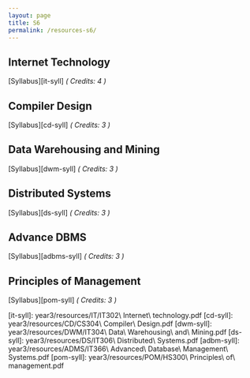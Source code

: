 ```yaml
---
layout: page
title: S6
permalink: /resources-s6/
---
```


## **Internet Technology**
[Syllabus][it-syll] *( Credits: 4 )*  <br/>

## **Compiler Design**
[Syllabus][cd-syll] *( Credits: 3 )*  <br/>

## **Data Warehousing and Mining**
[Syllabus][dwm-syll] *( Credits: 3 )*  <br/>

## **Distributed Systems**
[Syllabus][ds-syll] *( Credits: 3 )*  <br/>

## **Advance DBMS**
[Syllabus][adbms-syll] *( Credits: 3 )*  <br/>

## **Principles of Management**
[Syllabus][pom-syll] *( Credits: 3 )*  <br/>





[it-syll]: year3/resources/IT/IT302\ Internet\ technology.pdf
[cd-syll]: year3/resources/CD/CS304\ Compiler\ Design.pdf
[dwm-syll]: year3/resources/DWM/IT304\ Data\ Warehousing\ and\ Mining.pdf
[ds-syll]: year3/resources/DS/IT306\ Distributed\ Systems.pdf
[adbm-syll]: year3/resources/ADMS/IT366\ Advanced\ Database\ Management\ Systems.pdf
[pom-syll]: year3/resources/POM/HS300\ Principles\ of\ management.pdf
